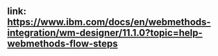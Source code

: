 ## link:  https://www.ibm.com/docs/en/webmethods-integration/wm-designer/11.1.0?topic=help-webmethods-flow-steps
